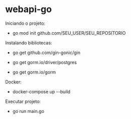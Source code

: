 # webapi-go

Iniciando o projeto:

- go mod init github.com/SEU_USER/SEU_REPOSITORIO

Instalando bibliotecas:

- go get github.com/gin-gonic/gin

- go get	gorm.io/driver/postgres

- go get gorm.io/gorm 

Docker:

- docker-compose up --build

Executar projeto:

- go run main.go
